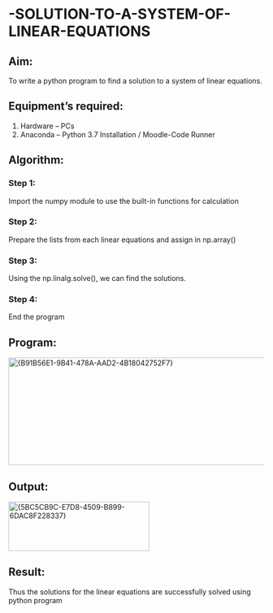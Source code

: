 # -SOLUTION-TO-A-SYSTEM-OF-LINEAR-EQUATIONS
## Aim:
To write a python program to find a solution to a system of linear equations.
## Equipment’s required:
1. 	Hardware – PCs
2. 	Anaconda – Python 3.7 Installation / Moodle-Code Runner
## Algorithm:
### Step 1: 
Import the numpy module to use the built-in functions for calculation
### Step 2: 
Prepare the lists from each linear equations and assign in np.array()
### Step 3: 
Using the np.linalg.solve(), we can find the solutions.
### Step 4: 
End the program
## Program:
<img width="639" height="212" alt="{B91B56E1-9B41-478A-AAD2-4B18042752F7}" src="https://github.com/user-attachments/assets/868a6809-4e1f-4f26-99a3-25510e3e3c40" />


## Output:
<img width="277" height="97" alt="{5BC5CB9C-E7D8-4509-B899-6DAC8F228337}" src="https://github.com/user-attachments/assets/b5fca1fb-2326-4f1b-a91a-caa563727db1" />

## Result: 
Thus the solutions for the linear equations are successfully solved using python program

